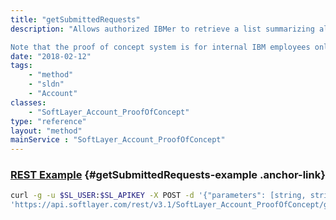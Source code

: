 ```yaml
---
title: "getSubmittedRequests"
description: "Allows authorized IBMer to retrieve a list summarizing all previously submitted proof of concept requests. 

Note that the proof of concept system is for internal IBM employees only and is not applicable to users outside the IBM organization. "
date: "2018-02-12"
tags:
    - "method"
    - "sldn"
    - "Account"
classes:
    - "SoftLayer_Account_ProofOfConcept"
type: "reference"
layout: "method"
mainService : "SoftLayer_Account_ProofOfConcept"
---
```


### [REST Example](#getSubmittedRequests-example) <a href="/article/rest/"><i class="fas fa-question"></i></a> {#getSubmittedRequests-example .anchor-link} 
```bash
curl -g -u $SL_USER:$SL_APIKEY -X POST -d '{"parameters": [string, string]}' \
'https://api.softlayer.com/rest/v3.1/SoftLayer_Account_ProofOfConcept/getSubmittedRequests'
```
